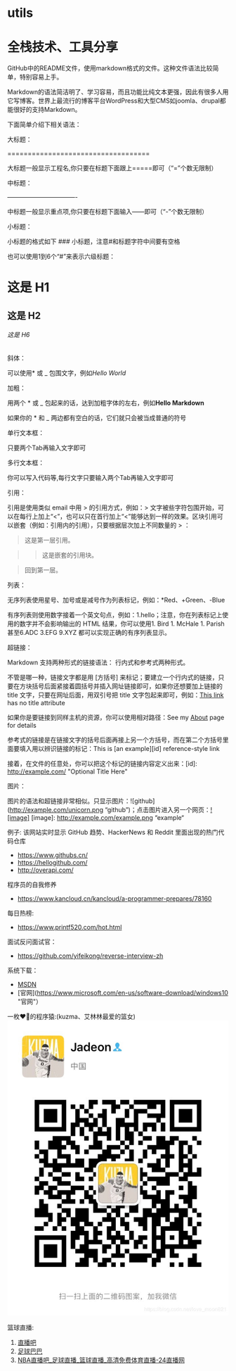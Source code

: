 # utils
全栈技术、工具分享
===========================================

GitHub中的README文件，使用markdown格式的文件。这种文件语法比较简单，特别容易上手。

Markdown的语法简洁明了、学习容易，而且功能比纯文本更强，因此有很多人用它写博客。世界上最流行的博客平台WordPress和大型CMS如joomla、drupal都能很好的支持Markdown。

下面简单介绍下相关语法：

大标题：

===================================

大标题一般显示工程名,你只要在标题下面跟上=====即可（“=”个数无限制）

中标题：

———————————-

中标题一般显示重点项,你只要在标题下面输入——即可（“-”个数无限制）

小标题：

小标题的格式如下 ### 小标题，注意#和标题字符中间要有空格

也可以使用1到6个“#”来表示六级标题：

# 这是 H1

## 这是 H2

###### 这是 H6

斜体：

可以使用* 或 _ 包围文字，例如*Hello World*

加粗：

用两个 * 或 _ 包起来的话，达到加粗字体的左右，例如**Hello Markdown**

如果你的 * 和 _ 两边都有空白的话，它们就只会被当成普通的符号

单行文本框：

只要两个Tab再输入文字即可

多行文本框：

你可以写入代码等,每行文字只要输入两个Tab再输入文字即可

引用：

引用是使用类似 email 中用 > 的引用方式，例如：> 文字被些字符包围开始，可以在每行上加上“<”，也可以只在首行加上“<”能够达到一样的效果。区块引用可以嵌套（例如：引用内的引用），只要根据层次加上不同数量的 > ：

> 这是第一层引用。

>

> > 这是嵌套的引用块。

>

> 回到第一层。

列表：

无序列表使用星号、加号或是减号作为列表标记，例如：*Red、+Green、-Blue

有序列表则使用数字接着一个英文句点，例如：1.hello；注意，你在列表标记上使用的数字并不会影响输出的 HTML 结果，你可以使用1. Bird 1. McHale 1. Parish甚至6.ADC 3.EFG 9.XYZ 都可以实现正确的有序列表显示。

超链接：

Markdown 支持两种形式的链接语法： 行内式和参考式两种形式。

不管是哪一种，链接文字都是用 [方括号] 来标记；要建立一个行内式的链接，只要在方块括号后面紧接着圆括号并插入网址链接即可，如果你还想要加上链接的 title 文字，只要在网址后面，用双引号把 title 文字包起来即可，例如：[This link](http://example.net/) has no title attribute

如果你是要链接到同样主机的资源，你可以使用相对路径：See my [About](/about/) page for details

参考式的链接是在链接文字的括号后面再接上另一个方括号，而在第二个方括号里面要填入用以辨识链接的标记：This is [an example][id] reference-style link

接着，在文件的任意处，你可以把这个标记的链接内容定义出来：[id]: http://example.com/ "Optional Title Here"

图片：

图片的语法和超链接非常相似。只显示图片：![github](http://example.com/unicorn.png “github”)；点击图片进入另一个网页：[![image]](http://www.example.com/) [image]: http://example.com/example.png “example“

例子:
该网站实时显示 GitHub 趋势、HackerNews 和 Reddit 里面出现的热门代码仓库
* https://www.githubs.cn/
* https://hellogithub.com/
* http://overapi.com/

程序员的自我修养
+ https://www.kancloud.cn/kancloud/a-programmer-prepares/78160

每日热榜:
+ https://www.printf520.com/hot.html

面试反问面试官：
+ https://github.com/yifeikong/reverse-interview-zh

系统下载：
+ [MSDN](https://msdn.itellyou.cn/?lang=en-us "MSDN")
+ [官网](https://www.microsoft.com/en-us/software-download/windows10 "官网"）

一枚❤🏀的程序猿:(kuzma、艾林林最爱的篮女)
![image](wx.jpg)

篮球直播:
1. [直播吧](https://www.zhibo8.cc/ "直播吧")
2. [足球巴巴](http://www.nba01.com/ "足球巴巴")
3. [NBA直播吧_足球直播_篮球直播_高清免费体育直播-24直播网](https://m.24zbw.com/ "NBA直播吧_足球直播_篮球直播_高清免费体育直播-24直播网")
